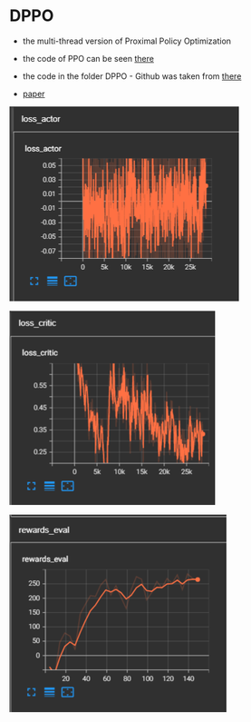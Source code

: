 # DPPO

- the multi-thread version of Proximal Policy Optimization

- the code of PPO can be seen [there](<../ProximalPolicyOptimization(PPO)>)

- the code in the folder DPPO - Github was taken from [there](https://github.com/ZYunfeii/DRL_algorithm_library)

- [paper](./1506.02438.pdf)

![](./la.png)

![](./lc.png)

![](./re.png)
